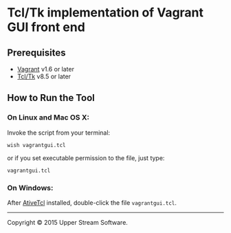 # Tcl/Tk implementation of Vagrant GUI front end

## Prerequisites

* [Vagrant] v1.6 or later
* [Tcl/Tk] v8.5 or later

[Vagrant]: https://www.vagrantup.com/ "Vagrant"
[Tcl/Tk]: http://www.tcl.tk/software/tcltk/ "Tcl/Tk Software"

## How to Run the Tool

### On Linux and Mac OS X:

Invoke the script from your terminal:

    wish vagrantgui.tcl
    
or if you set executable permission to the file, just type:

    vagrantgui.tcl

### On Windows:

After [AtiveTcl] installed, double-click the file `vagrantgui.tcl`.

[AtiveTcl]: http://www.activestate.com/activetcl "ActiveTcl is Tcl for Windows, Mac, Linux, AIX, HP-UX &amp; Solaris | ActiveState"

---

Copyright &copy; 2015 Upper Stream Software.
